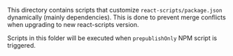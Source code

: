 This directory contains scripts that customize `react-scripts/package.json` dynamically (mainly dependencies). This is done to prevent merge conflicts when upgrading to new react-scripts version.

Scripts in this folder will be executed when `prepublishOnly` NPM script is triggered.
